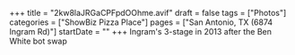 +++
title = "2kw8laJRGaCPFpdOOhme.avif"
draft = false
tags = ["Photos"]
categories = ["ShowBiz Pizza Place"]
pages = ["San Antonio, TX (6874 Ingram Rd)"]
startDate = ""
+++
Ingram's 3-stage in 2013 after the Ben White bot swap
